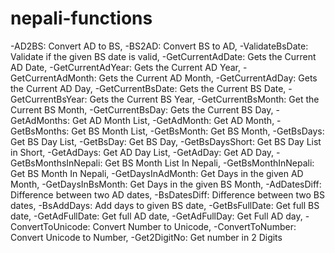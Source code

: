 # nepali-functions

-AD2BS: Convert AD to BS,
-BS2AD: Convert BS to AD,
-ValidateBsDate: Validate if the given BS date is valid,
-GetCurrentAdDate: Gets the Current AD Date,
-GetCurrentAdYear: Gets the Current AD Year,
-GetCurrentAdMonth: Gets the Current AD Month,
-GetCurrentAdDay: Gets the Current AD Day,
-GetCurrentBsDate: Gets the Current BS Date,
-GetCurrentBsYear: Gets the Current BS Year,
-GetCurrentBsMonth: Get the Current BS Month,
-GetCurrentBsDay: Gets the Current BS Day,
-GetAdMonths: Get AD Month List,
-GetAdMonth: Get AD Month,
-GetBsMonths: Get BS Month List,
-GetBsMonth: Get BS Month,
-GetBsDays: Get BS Day List,
-GetBsDay: Get BS Day,
-GetBsDaysShort: Get BS Day List in Short,
-GetAdDays: Get AD Day List,
-GetAdDay: Get AD Day,
-GetBsMonthsInNepali: Get BS Month List In Nepali,
-GetBsMonthInNepali: Get BS Month In Nepali,
-GetDaysInAdMonth: Get Days in the given AD Month,
-GetDaysInBsMonth: Get Days in the given BS Month,
-AdDatesDiff: Difference between two AD dates,
-BsDatesDiff: Difference between two BS dates,
-BsAddDays: Add days to given BS date,
-GetBsFullDate: Get full BS date,
-GetAdFullDate: Get full AD date,
-GetAdFullDay: Get Full AD day,
-ConvertToUnicode: Convert Number to Unicode,
-ConvertToNumber: Convert Unicode to Number,
-Get2DigitNo: Get number in 2 Digits